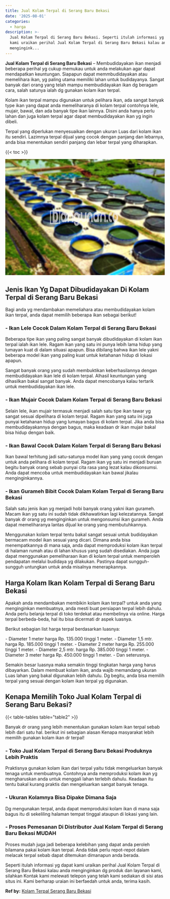 ```yaml
---
title: Jual Kolam Terpal di Serang Baru Bekasi
date: '2025-08-01'
categories:
  - harga
description: >-
  Jual Kolam Terpal di Serang Baru Bekasi. Seperti itulah informasi yg dapat
  kami uraikan perihal Jual Kolam Terpal di Serang Baru Bekasi kalau anda
  mengingink...
---
```


**Jual Kolam Terpal di Serang Baru Bekasi** – Membudidayakan ikan menjadi beberapa perihal yg cukup memukau untuk anda melakukan agar dapat mendapatkan keuntungan. Siapapun dapat memmbudidayakan atau memelihara ikan, yg paling utama memiliki lahan untuk budidayanya. Sangat banyak dari orang yang telah mampu membudidayakan ikan dg beragam cara, salah satunya ialah dg gunakan kolam ikan terpal.

Kolam ikan terpal mampu digunakan untuk pelihara ikan, ada sangat banyak type ikan yang dapat anda memeliharanya di kolam terpal contohnya lele, mujair, bawal, dan ada banyak tipe ikan lainnya. Disini anda hanya perlu lahan dan juga kolam terpal agar dapat membudidayakan ikan yg ingin dibeli.

Terpal yang diperlukan menyesuaikan dengan ukuran Luas dari kolam ikan itu sendiri. Lazimnya terpal dijual yang cocok dengan panjang dan lebarnya, anda bisa menentukan sendiri panjang dan lebar terpal yang diharapkan.

{{< toc >}}

![Jual Kolam Terpal di Serang Baru Bekasi](/images/jual-kolam-terpal-33.png)

## Jenis Ikan Yg Dapat Dibudidayakan Di Kolam Terpal di Serang Baru Bekasi

Bagi anda yg mendambakan memeliahara atau membudidayakan kolam ikan terpal, anda dapat memilih beberapa ikan sebagai berikut!

### \- Ikan Lele Cocok Dalam Kolam Terpal di Serang Baru Bekasi

Beberapa tipe ikan yang paling sangat banyak dibudidayakan di kolam ikan terpal ialah ikan lele. Ragam ikan yang satu ini punya lebih lama hidup yang lumayan kuat di dalam situasi apapun. Bisa dibilang bahwa ikan lele yakni beberapa model ikan yang paling kuat untuk ketahanan hidup di lokasi apapun.

Sangat banyak orang yang sudah membuktikan keberhasilannya dengan membudidayakan ikan lele di kolam terpal. Alhasil keuntungan yang dihasilkan bakal sangat banyak. Anda dapat mencobanya kalau tertarik untuk membudidayakan ikan lele.

### \- Ikan Mujair Cocok Dalam Kolam Terpal di Serang Baru Bekasi

Selain lele, ikan mujair termasuk menjadi salah satu tipe ikan tawar yg sangat sesuai dipelihara di kolam terpal. Ragam ikan yang satu ini juga punyai ketahanan hidup yang lumayan bagus di kolam terpal. Jika anda bisa membudidayakannya dengan bagus, maka keadaan dr ikan mujair bakal bisa hidup dengan baik.

### \- Ikan Bawal Cocok Dalam Kolam Terpal di Serang Baru Bekasi

Ikan bawal terhitung jadi satu-satunya model ikan yang yang cocok dengan untuk anda pelihara di kolam terpal. Ragam ikan yg satu ini menjadi buruan begitu banyak orang sebab punyai cita rasa yang lezat kalau dikonsumsi. Anda dapat mencoba untuk membudidayakan kan bawal jikalau menginginkannya.

### \- Ikan Gurameh Bibit Cocok Dalam Kolam Terpal di Serang Baru Bekasi

Salah satu jenis ikan yg menjadi hobi banyak orang yakni ikan gurameh. Macam ikan yg satu ini sudah tidak dikhawatirkan lagi kelezatannya. Sangat banyak dr orang yg menginginkan untuk mengonsumsi ikan gurameh. Anda dapat memeliharanya lantas dijual ke orang yang membutuhkannya.

Menggunakan kolam terpal tentu bakal sangat sesuai untuk budidayakan bermacam model ikan sesuai yang dicari. Dimana anda bisa menempatkannya di mana saja, anda dapat memproduksi kolam ikan terpal di halaman rumah atau di lahan khusus yang sudah disediakan. Anda juga dapat menggunakan pemeliharaan ikan di kolam terpal untuk memperoleh pendapatan melalui budidaya yg dilakukan. Pastinya dapat sungguh-sungguh untungkan untuk anda misalnya menerapkannya.

## Harga Kolam Ikan Kolam Terpal di Serang Baru Bekasi

Apakah anda mendambakan membikin kolam ikan terpal? untuk anda yang menginginkan membuatnya, anda mesti buat persiapan terpal lebih dahulu. Anda perlu belanja terpal di toko terdekat atau membelinya via online. Harga terpal berbeda-beda, hal itu bisa dicermati dr aspek luasnya.

Berikut sebagian list harga terpal berdasarkan luasnya:

\- Diameter 1 meter harga Rp. 135.000 tinggi 1 meter. - Diameter 1,5 mtr. harga Rp. 185.000 tinggi 1 meter. - Diameter 2 meter harga Rp. 255.000 tinggi 1 meter. - Diameter 2,5 mtr. harga Rp. 385.000 tinggi 1 meter. - Diameter 3 meter harga Rp. 450.000 tinggi 1 meter. - Dan seterusnya.

Semakin besar luasnya maka semakin tinggi tingkatan harga yang harus dibayarkan. Dalam membuat kolam ikan, anda wajib memandang ukuran Luas lahan yang bakal digunakan lebih dahulu. Dg begitu, anda bisa memilih terpal yang sesuai dengan kolam ikan terpal yg digunakan.

## Kenapa Memilih Toko Jual Kolam Terpal di Serang Baru Bekasi?

{{< table-tables table="table2" >}}

Banyak dr orang yang lebih menentukan gunakan kolam ikan terpal sebab lebih dari satu hal. berikut ini sebagian alasan Kenapa masyarakat lebih memilih gunakan kolam ikan dr terpal!

### \- Toko Jual Kolam Terpal di Serang Baru Bekasi Produknya Lebih Praktis

Praktisnya gunakan kolam ikan dari terpal yaitu tidak mengeluarkan banyak tenaga untuk membuatnya. Contohnya anda memproduksi kolam ikan yg mengharuskan anda untuk menggali lahan terlebih dahulu. Keadaan itu tentu bakal kurang praktis dan mengeluarkan sangat banyak tenaga.

### \- Ukuran Kolamnya Bisa Dipake Dimana Saja

Dg mengunakan terpal, anda dapat memproduksi kolam ikan di mana saja bagus itu di sekeliling halaman tempat tinggal ataupun di lokasi yang lain.

### \- Proses Pemesanan Di Distributor Jual Kolam Terpal di Serang Baru Bekasi MUDAH

Proses mudah juga jadi beberapa kelebihan yang dapat anda peroleh bilamana pakai kolam ikan terpal. Anda tidak perlu repot-repot dalam melacak terpal sebab dapat ditemukan dimanapun anda berada.

Seperti itulah informasi yg dapat kami uraikan perihal Jual Kolam Terpal di Serang Baru Bekasi kalau anda menginginkan dg produk dan layanan kami, silahkan Kontak kami melewati telepon yang telah kami sediakan di sisi atas situs ini. Kami berharap uraian ini berfaedah untuk anda, terima kasih.

**Ref by:** [Kolam Terpal Serang Baru Bekasi](https://id.wikipedia.org/wiki/Kolam)
